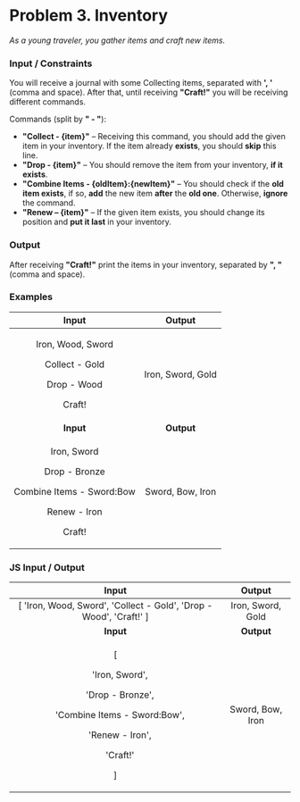 ﻿
# **Problem 3. Inventory**
*As a young traveler, you gather items and craft new items.*
### **Input / Constraints**
You will receive a journal with some Collecting items, separated with **', '** (comma and space). After that, until receiving **"Craft!"** you will be receiving different commands. 

Commands (split by **" - "**):

- **"Collect - {item}"** – Receiving this command, you should add the given item in your inventory. If the item already **exists**, you should **skip** this line.
- **"Drop - {item}"** – You should remove the item from your inventory, **if it exists**.
- **"Combine Items - {oldItem}:{newItem}"** – You should check if the **old item exists**, if so, **add** the new item **after** the **old one**. Otherwise, **ignore** the command.
- **"Renew – {item}"** – If the given item exists, you should change its position and **put it last** in your inventory.
### **Output**
After receiving **"Craft!"** print the items in your inventory, separated by **", "** (comma and space).
### **Examples**

|**Input**|**Output**|
| :-: | :-: |
|<p>Iron, Wood, Sword</p><p>Collect - Gold</p><p>Drop - Wood</p><p>Craft!</p>|Iron, Sword, Gold |
|**Input**|**Output**|
|<p>Iron, Sword</p><p>Drop - Bronze</p><p>Combine Items - Sword:Bow</p><p>Renew - Iron</p><p>Craft!</p>|Sword, Bow, Iron|
### **JS Input / Output**

|**Input**|**Output**|
| :-: | :-: |
|[ 'Iron, Wood, Sword', 'Collect - Gold', 'Drop - Wood', 'Craft!' ]|Iron, Sword, Gold |
|**Input**|**Output**|
|<p>[</p><p>`  `'Iron, Sword',</p><p>`  `'Drop - Bronze',</p><p>`  `'Combine Items - Sword:Bow',</p><p>`  `'Renew - Iron',</p><p>`  `'Craft!'</p><p>]</p>|Sword, Bow, Iron|



